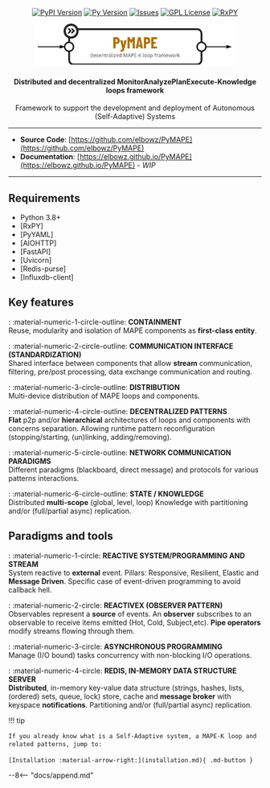 <p align="center">
    <a href="https://pypi.org/project/pymape/"><img
        src="https://img.shields.io/pypi/v/pymape?style=flat-square"
        alt="PyPI Version"
    /></a>
    <a href="https://pypi.org/project/pymape/"><img
        src="https://img.shields.io/pypi/pyversions/pymape?style=flat-square"
        alt="Py Version"
    /></a>
    <a href="https://github.com/elbowz/pymape/issues"><img
        src="https://img.shields.io/github/issues/elbowz/pymape.svg?style=flat-square"
        alt="Issues"
    /></a>
    <a href="https://raw.githubusercontent.com/elbowz/PyMAPE/main/LICENSE"><img
        src="https://img.shields.io/github/license/elbowz/pymape.svg?style=flat-square"
        alt="GPL License"
    /></a>
    <a href="https://raw.githubusercontent.com/elbowz/PyMAPE/main/LICENSE"><img
        src="https://img.shields.io/static/v1?label=Powered&message=RxPY&style=flat-square&color=informational"
        alt="RxPY"
    /></a>
</p>

<p align="center">
    <img src="https://github.com/elbowz/PyMAPE/raw/main/docs/assets/img/logo.png" alt="PyMAPE" width="400">
    <h4 align="center">Distributed and decentralized MonitorAnalyzePlanExecute-Knowledge loops framework</h3>
    <p align="center">
        Framework to support the development and deployment of Autonomous (Self-Adaptive) Systems
    </p>
</p>

---

* __Source Code__: [https://github.com/elbowz/PyMAPE](https://github.com/elbowz/PyMAPE)
* __Documentation__: [https://elbowz.github.io/PyMAPE](https://elbowz.github.io/PyMAPE) - _WIP_

---

## Requirements

* Python 3.8+
* [RxPY]
* [PyYAML]
* [AIOHTTP]
* [FastAPI]
* [Uvicorn]
* [Redis-purse]
* [Influxdb-client]


## Key features

:   :material-numeric-1-circle-outline: __CONTAINMENT__   
    Reuse, modularity and isolation of MAPE components as __first-class entity__.

:   :material-numeric-2-circle-outline: __COMMUNICATION INTERFACE (STANDARDIZATION)__   
    Shared interface between components that allow __stream__ communication, filtering, pre/post processing, data exchange communication and routing.

:   :material-numeric-3-circle-outline: __DISTRIBUTION__   
    Multi-device distribution of MAPE loops and components.

:   :material-numeric-4-circle-outline: __DECENTRALIZED PATTERNS__   
    __Flat__ p2p and/or __hierarchical__ architectures of loops and components with concerns separation. Allowing runtime pattern reconfiguration (stopping/starting, (un)linking, adding/removing).

:   :material-numeric-5-circle-outline: __NETWORK COMMUNICATION PARADIGMS__   
    Different paradigms (blackboard, direct message) and protocols for various patterns interactions.

:   :material-numeric-6-circle-outline: __STATE / KNOWLEDGE__   
    Distributed __multi-scope__ (global, level, loop) Knowledge with partitioning and/or (full/partial async) replication.

## Paradigms and tools

:   :material-numeric-1-circle: __REACTIVE SYSTEM/PROGRAMMING AND STREAM__   
    System reactive to __external__ event. Pillars: Responsive, Resilient, Elastic and __Message Driven__. Specific case of event-driven programming to avoid callback hell.

:   :material-numeric-2-circle: __REACTIVEX (OBSERVER PATTERN)__   
    Observables represent a __source__ of events. An __observer__ subscribes to an observable to receive items emitted (Hot, Cold, Subject,etc). __Pipe operators__ modify streams flowing through them.

:   :material-numeric-3-circle: __ASYNCHRONOUS PROGRAMMING__   
    Manage (I/O bound) tasks concurrency with non-blocking I/O operations.

:   :material-numeric-4-circle: __REDIS, IN-MEMORY DATA STRUCTURE SERVER__   
    __Distributed__, in-memory key-value data structure (strings, hashes, lists, (ordered) sets, queue, lock) store, cache and __message broker__ with keyspace __notifications__. Partitioning and/or (full/partial async) replication.


!!! tip

    If you already know what is a Self-Adaptive system, a MAPE-K loop and related patterns, jump to:

    [Installation :material-arrow-right:](installation.md){ .md-button }

--8<-- "docs/append.md"